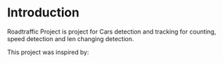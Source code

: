 # Introduction

Roadtraffic Project is project for 
Cars detection and tracking for counting, speed detection and len changing detection.

This project was inspired by:
